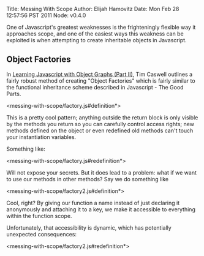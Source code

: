 Title: Messing With Scope
Author: Elijah Hamovitz
Date: Mon Feb 28 12:57:56 PST 2011
Node: v0.4.0

One of Javascript's greatest weaknesses is the frighteningly flexible
way it approaches scope, and one of the easiest ways this weakness can
be exploited is when attempting to create inheritable objects in
Javascript.

## Object Factories

In [Learning Javascript with Object Graphs (Part
II)](http://howtonode.org/object-graphs-2), Tim Caswell outlines a fairly
robust method of creating "Object Factories" which is fairly similar to the
functional inheritance scheme described in Javascript - The Good Parts.

<messing-with-scope/factory.js#definition*>

This is a pretty cool pattern; anything outside the return block is only
visible by the methods you return so you can carefully control access
rights; new methods defined on the object or even redefined old methods
can't touch your instantiation variables.

Something like:

<messing-with-scope/factory.js#redefinition*>

Will not expose your secrets. But it does lead to a problem: what if we
want to use our methods in other methods? Say we do something like 

<messing-with-scope/factory2.js#definition*>

Cool, right? By giving our function a name instead of just declaring it
anonymously and attaching it to a key, we make it accessible to
everything within the function scope.

Unfortunately, that accessibility is dynamic, which has potentially
unexpected consequences:  

<messing-with-scope/factory2.js#redefinition*>
